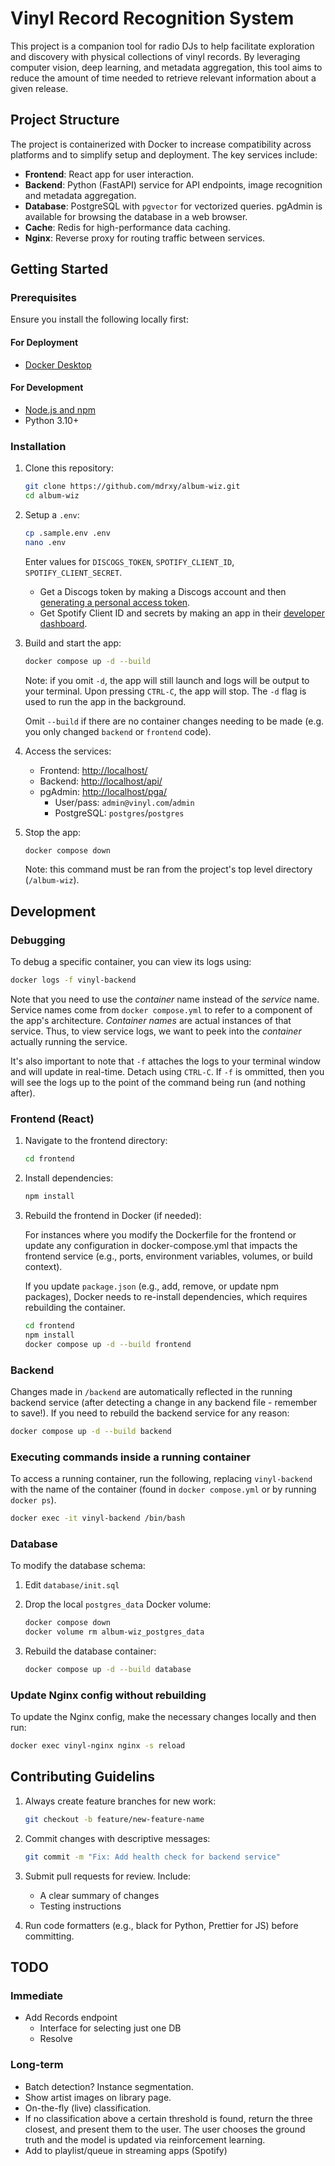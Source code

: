 # Vinyl Record Recognition System

This project is a companion tool for radio DJs to help facilitate exploration and discovery with physical collections of vinyl records. By leveraging computer vision, deep learning, and metadata aggregation, this tool aims to reduce the amount of time needed to retrieve relevant information about a given release.

## Project Structure

The project is containerized with Docker to increase compatibility across platforms and to simplify setup and deployment. The key services include:

- **Frontend**: React app for user interaction.
- **Backend**: Python (FastAPI) service for API endpoints, image recognition and metadata aggregation.
- **Database**: PostgreSQL with `pgvector` for vectorized queries. pgAdmin is available for browsing the database in a web browser.
- **Cache**: Redis for high-performance data caching.
- **Nginx**: Reverse proxy for routing traffic between services.

## Getting Started

### Prerequisites

Ensure you install the following locally first:

#### For Deployment

- [Docker Desktop](https://docs.docker.com/desktop/setup/install/mac-install/)

#### For Development

- [Node.js and npm](https://nodejs.org/en)
- Python 3.10+

### Installation

1. Clone this repository:

   ```bash
   git clone https://github.com/mdrxy/album-wiz.git
   cd album-wiz
   ```

2. Setup a `.env`:

    ```bash
    cp .sample.env .env
    nano .env
    ```

    Enter values for `DISCOGS_TOKEN`, `SPOTIFY_CLIENT_ID`, `SPOTIFY_CLIENT_SECRET`.

    - Get a Discogs token by making a Discogs account and then [generating a personal access token](discogs.com/settings/developers).
    - Get Spotify Client ID and secrets by making an app in their [developer dashboard](https://developer.spotify.com/).

3. Build and start the app:

    ```bash
    docker compose up -d --build
    ```

    Note: if you omit `-d`, the app will still launch and logs will be output to your terminal. Upon pressing `CTRL-C`, the app will stop. The `-d` flag is used to run the app in the background.

    Omit `--build` if there are no container changes needing to be made (e.g. you only changed `backend` or `frontend` code).

4. Access the services:
   - Frontend: <http://localhost/>
   - Backend: <http://localhost/api/>
   - pgAdmin: <http://localhost/pga/>
     - User/pass: `admin@vinyl.com`/`admin`
     - PostgreSQL: `postgres`/`postgres`

5. Stop the app:

    ```bash
    docker compose down
    ```

    Note: this command must be ran from the project's top level directory (`/album-wiz`).

## Development

### Debugging

To debug a specific container, you can view its logs using:

```bash
docker logs -f vinyl-backend
```

Note that you need to use the *container* name instead of the *service* name. Service names come from `docker compose.yml` to refer to a component of the app's architecture. *Container names* are actual instances of that service. Thus, to view service logs, we want to peek into the *container* actually running the service.

It's also important to note that `-f` attaches the logs to your terminal window and will update in real-time. Detach using `CTRL-C`. If `-f` is ommitted, then you will see the logs up to the point of the command being run (and nothing after).

### Frontend (React)

1. Navigate to the frontend directory:

    ```sh
    cd frontend
    ```

2. Install dependencies:

    ```sh
    npm install
    ```

3. Rebuild the frontend in Docker (if needed):

    For instances where you modify the Dockerfile for the frontend or update any configuration in docker-compose.yml that impacts the frontend service (e.g., ports, environment variables, volumes, or build context).

    If you update `package.json` (e.g., add, remove, or update npm packages), Docker needs to re-install dependencies, which requires rebuilding the container.

    ```sh
    cd frontend
    npm install
    docker compose up -d --build frontend
    ```

### Backend

Changes made in `/backend` are automatically reflected in the running backend service (after detecting a change in any backend file - remember to save!). If you need to rebuild the backend service for any reason:

```bash
docker compose up -d --build backend
```

### Executing commands inside a running container

To access a running container, run the following, replacing `vinyl-backend` with the name of the container (found in `docker compose.yml` or by running `docker ps`).

```bash
docker exec -it vinyl-backend /bin/bash
```

### Database

To modify the database schema:

1. Edit `database/init.sql`

2. Drop the local `postgres_data` Docker volume:

    ```sh
    docker compose down
    docker volume rm album-wiz_postgres_data
    ```

3. Rebuild the database container:

    ```sh
    docker compose up -d --build database
    ```

### Update Nginx config without rebuilding

To update the Nginx config, make the necessary changes locally and then run:

```bash
docker exec vinyl-nginx nginx -s reload
```

## Contributing Guidelins

1. Always create feature branches for new work:

    ```sh
    git checkout -b feature/new-feature-name
    ```

2. Commit changes with descriptive messages:

    ```sh
    git commit -m "Fix: Add health check for backend service"
    ```

3. Submit pull requests for review. Include:

      - A clear summary of changes
      - Testing instructions

4. Run code formatters (e.g., black for Python, Prettier for JS) before committing.

## TODO

### Immediate

- Add Records endpoint
  - Interface for selecting just one DB
  - Resolve

### Long-term

- Batch detection? Instance segmentation.
- Show artist images on library page.
- On-the-fly (live) classification.
- If no classification above a certain threshold is found, return the three closest, and present them to the user. The user chooses the ground truth and the model is updated via reinforcement learning.
- Add to playlist/queue in streaming apps (Spotify)
